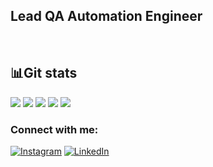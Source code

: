 ## Lead QA Automation Engineer


<!--Git Stats-->

&#8287;&#8287;&#8287;&#8287;&#8287;

## :bar_chart:Git stats
![](http://github-profile-summary-cards.vercel.app/api/cards/profile-details?username=ValeriyMenshikov&theme=dark)
![](http://github-profile-summary-cards.vercel.app/api/cards/repos-per-language?username=ValeriyMenshikov&theme=dark)
![](http://github-profile-summary-cards.vercel.app/api/cards/most-commit-language?username=ValeriyMenshikov&theme=dark)
![](http://github-profile-summary-cards.vercel.app/api/cards/stats?username=ValeriyMenshikov&theme=dark)
![](http://github-profile-summary-cards.vercel.app/api/cards/productive-time?username=ValeriyMenshikov&theme=dark&utcOffset=8)

### Connect with me:
[![Instagram](https://img.shields.io/badge/-instagram-090909?style=for-the-badge&logo=instagram)](https://www.instagram.com/menshikov_valeriy)
[![LinkedIn](https://img.shields.io/badge/-linkedin-090909?style=for-the-badge&logo=linkedin)](https://www.linkedin.com/in/valeriy-menshikov/)
